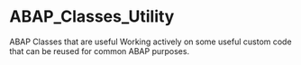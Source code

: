 # ABAP_Classes_Utility
ABAP Classes that are useful
Working actively on some useful custom code that can be reused for common ABAP purposes.  
